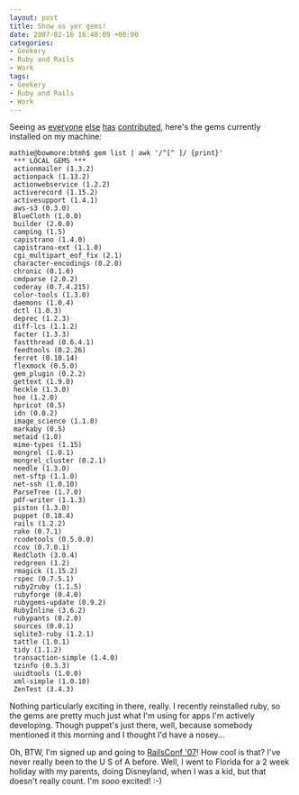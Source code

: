 ```yaml
---
layout: post
title: Show us yer gems!
date: 2007-02-16 16:40:09 +00:00
categories:
- Geekery
- Ruby and Rails
- Work
tags:
- Geekery
- Ruby and Rails
- Work
---
```

Seeing as [everyone](http://www.clarkware.com/cgi/blosxom/2007/02/10#GemSurvey) [else](http://chadfowler.com/2007/2/11/show-us-your-gems) [has](http://smartic.us/2007/2/11/show-us-your-gems) [contributed](http://blog.alancfrancis.com/2007/02/gemmin_with_the.html), here's the gems currently installed on my machine:

    mathie@bowmore:btmh$ gem list | awk '/^[^ ]/ {print}'
     *** LOCAL GEMS ***
     actionmailer (1.3.2)
     actionpack (1.13.2)
     actionwebservice (1.2.2)
     activerecord (1.15.2)
     activesupport (1.4.1)
     aws-s3 (0.3.0)
     BlueCloth (1.0.0)
     builder (2.0.0)
     camping (1.5)
     capistrano (1.4.0)
     capistrano-ext (1.1.0)
     cgi_multipart_eof_fix (2.1)
     character-encodings (0.2.0)
     chronic (0.1.6)
     cmdparse (2.0.2)
     coderay (0.7.4.215)
     color-tools (1.3.0)
     daemons (1.0.4)
     dctl (1.0.3)
     deprec (1.2.3)
     diff-lcs (1.1.2)
     facter (1.3.3)
     fastthread (0.6.4.1)
     feedtools (0.2.26)
     ferret (0.10.14)
     flexmock (0.5.0)
     gem_plugin (0.2.2)
     gettext (1.9.0)
     heckle (1.3.0)
     hoe (1.2.0)
     hpricot (0.5)
     idn (0.0.2)
     image_science (1.1.0)
     markaby (0.5)
     metaid (1.0)
     mime-types (1.15)
     mongrel (1.0.1)
     mongrel_cluster (0.2.1)
     needle (1.3.0)
     net-sftp (1.1.0)
     net-ssh (1.0.10)
     ParseTree (1.7.0)
     pdf-writer (1.1.3)
     piston (1.3.0)
     puppet (0.18.4)
     rails (1.2.2)
     rake (0.7.1)
     rcodetools (0.5.0.0)
     rcov (0.7.0.1)
     RedCloth (3.0.4)
     redgreen (1.2)
     rmagick (1.15.2)
     rspec (0.7.5.1)
     ruby2ruby (1.1.5)
     rubyforge (0.4.0)
     rubygems-update (0.9.2)
     RubyInline (3.6.2)
     rubypants (0.2.0)
     sources (0.0.1)
     sqlite3-ruby (1.2.1)
     tattle (1.0.1)
     tidy (1.1.2)
     transaction-simple (1.4.0)
     tzinfo (0.3.3)
     uuidtools (1.0.0)
     xml-simple (1.0.10)
     ZenTest (3.4.3)

Nothing particularly exciting in there, really.  I recently reinstalled ruby, so the gems are pretty much just what I'm using for apps I'm actively developing.  Though puppet's just there, well, because somebody mentioned it this morning and I thought I'd have a nosey...

Oh, BTW, I'm signed up and going to [RailsConf '07](http://conferences.oreillynet.com/rails/)!  How cool is that?  I've never really been to the U S of A before.  Well, I went to Florida for a 2 week holiday with my parents, doing Disneyland, when I was a kid, but that doesn't really count.  I'm *sooo* excited! :-)
